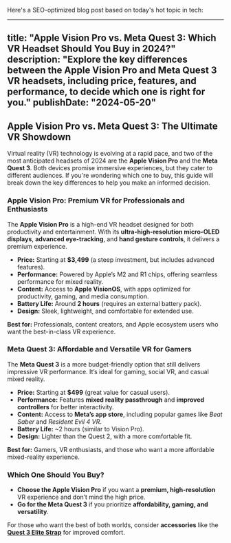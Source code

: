  Here's a SEO-optimized blog post based on today's hot topic in tech:

---

title: "Apple Vision Pro vs. Meta Quest 3: Which VR Headset Should You Buy in 2024?"
description: "Explore the key differences between the Apple Vision Pro and Meta Quest 3 VR headsets, including price, features, and performance, to decide which one is right for you."
publishDate: "2024-05-20"
---

## **Apple Vision Pro vs. Meta Quest 3: The Ultimate VR Showdown**

Virtual reality (VR) technology is evolving at a rapid pace, and two of the most anticipated headsets of 2024 are the **Apple Vision Pro** and the **Meta Quest 3**. Both devices promise immersive experiences, but they cater to different audiences. If you're wondering which one to buy, this guide will break down the key differences to help you make an informed decision.

### **Apple Vision Pro: Premium VR for Professionals and Enthusiasts**

The **Apple Vision Pro** is a high-end VR headset designed for both productivity and entertainment. With its **ultra-high-resolution micro-OLED displays**, **advanced eye-tracking**, and **hand gesture controls**, it delivers a premium experience.

- **Price:** Starting at **$3,499** (a steep investment, but includes advanced features).
- **Performance:** Powered by Apple’s M2 and R1 chips, offering seamless performance for mixed reality.
- **Content:** Access to **Apple VisionOS**, with apps optimized for productivity, gaming, and media consumption.
- **Battery Life:** Around **2 hours** (requires an external battery pack).
- **Design:** Sleek, lightweight, and comfortable for extended use.

**Best for:** Professionals, content creators, and Apple ecosystem users who want the best-in-class VR experience.

### **Meta Quest 3: Affordable and Versatile VR for Gamers**

The **Meta Quest 3** is a more budget-friendly option that still delivers impressive VR performance. It’s ideal for gaming, social VR, and casual mixed reality.

- **Price:** Starting at **$499** (great value for casual users).
- **Performance:** Features **mixed reality passthrough** and **improved controllers** for better interactivity.
- **Content:** Access to **Meta’s app store**, including popular games like *Beat Saber* and *Resident Evil 4 VR*.
- **Battery Life:** ~2 hours (similar to Vision Pro).
- **Design:** Lighter than the Quest 2, with a more comfortable fit.

**Best for:** Gamers, VR enthusiasts, and those who want a more affordable mixed-reality experience.

### **Which One Should You Buy?**

- **Choose the Apple Vision Pro** if you want a **premium, high-resolution** VR experience and don’t mind the high price.
- **Go for the Meta Quest 3** if you prioritize **affordability, gaming, and versatility**.

For those who want the best of both worlds, consider **accessories** like the **[Quest 3 Elite Strap](https://amzn.to/3W5QZ7X)** for improved comfort.